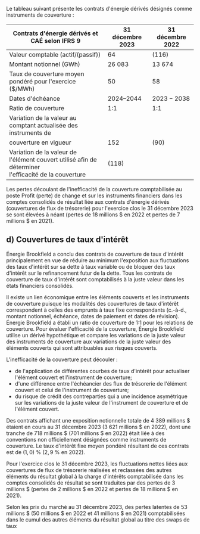 Le tableau suivant présente les contrats d'énergie dérivés désignés comme instruments de couverture :

| Contrats d'énergie dérivés et CAÉ selon IFRS 9                                                          | 31 décembre 2023 | 31 décembre 2022 |
|---------------------------------------------------------------------------------------------------------|------------------|------------------|
| Valeur comptable (actif/(passif))                                                                       | 64               | (116)            |
| Montant notionnel (GWh)                                                                                 | 26 083           | 13 674           |
| Taux de couverture moyen pondéré pour l'exercice (\$/MWh)                                               | 50               | 58               |
| Dates d'échéance                                                                                        | 2024–2044        | $2023 - 2038$    |
| Ratio de couverture                                                                                     | 1:1              | 1:1              |
| Variation de la valeur au comptant actualisée des instruments de                                        |                  |                  |
| couverture en vigueur                                                                                   | 152              | (90)             |
| Variation de la valeur de l'élément couvert utilisé afin de déterminer<br>l'efficacité de la couverture | (118)            |                  |

Les pertes découlant de l'inefficacité de la couverture comptabilisée au poste Profit (perte) de change et sur les instruments financiers dans les comptes consolidés de résultat liée aux contrats d'énergie dérivés (couvertures de flux de trésorerie) pour l'exercice clos le 31 décembre 2023 se sont élevées à néant (pertes de 18 millions \$ en 2022 et pertes de 7 millions \$ en 2021).

## d) Couvertures de taux d'intérêt

Énergie Brookfield a conclu des contrats de couverture de taux d'intérêt principalement en vue de réduire au minimum l'exposition aux fluctuations des taux d'intérêt sur sa dette à taux variable ou de bloquer des taux d'intérêt sur le refinancement futur de la dette. Tous les contrats de couverture de taux d'intérêt sont comptabilisés à la juste valeur dans les états financiers consolidés.

Il existe un lien économique entre les éléments couverts et les instruments de couverture puisque les modalités des couvertures de taux d'intérêt correspondent à celles des emprunts à taux fixe correspondants (c.-à-d., montant notionnel, échéance, dates de paiement et dates de révision). Énergie Brookfield a établi un ratio de couverture de 1:1 pour les relations de couverture. Pour évaluer l'efficacité de la couverture, Énergie Brookfield utilise un dérivé hypothétique et compare les variations de la juste valeur des instruments de couverture aux variations de la juste valeur des éléments couverts qui sont attribuables aux risques couverts.

L'inefficacité de la couverture peut découler :

- de l'application de différentes courbes de taux d'intérêt pour actualiser l'élément couvert et l'instrument de couverture;
- d'une différence entre l'échéancier des flux de trésorerie de l'élément couvert et celui de l'instrument de couverture;
- du risque de crédit des contreparties qui a une incidence asymétrique sur les variations de la juste valeur de l'instrument de couverture et de l'élément couvert.

Des contrats affichant une exposition notionnelle totale de 4 389 millions \$ étaient en cours au 31 décembre 2023 (3 621 millions \$ en 2022), dont une tranche de 718 millions \$ (701 millions \$ en 2022) était liée à des conventions non officiellement désignées comme instruments de couverture. Le taux d'intérêt fixe moyen pondéré résultant de ces contrats est de  $(1,0)$  %  $(2,9$  % en 2022).

Pour l'exercice clos le 31 décembre 2023, les fluctuations nettes liées aux couvertures de flux de trésorerie réalisées et reclassées des autres éléments du résultat global à la charge d'intérêts comptabilisée dans les comptes consolidés de résultat se sont traduites par des pertes de 3 millions \$ (pertes de 2 millions \$ en 2022 et pertes de 18 millions \$ en 2021).

Selon les prix du marché au 31 décembre 2023, des pertes latentes de 53 millions \$ (50 millions \$ en 2022 et 41 millions \$ en 2021) comptabilisées dans le cumul des autres éléments du résultat global au titre des swaps de taux
